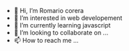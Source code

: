 - 👋 Hi, I’m Romario corera
- 👀 I’m interested in web developement
- 🌱 I’m currently learning javascript
- 💞️ I’m looking to collaborate on ...
- 📫 How to reach me ...

<!---
Romario-2000/Romario-2000 is a ✨ special ✨ repository because its `README.md` (this file) appears on your GitHub profile.
You can click the Preview link to take a look at your changes.
--->
